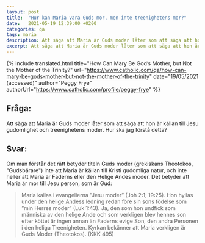 ```yaml
---
layout: post
title:  "Hur kan Maria vara Guds mor, men inte treenighetens mor?"
date:   2021-05-19 12:39:00 +0200
categories: qa
tags: maria
description: Att säga att Maria är Guds moder låter som att säga att hon är källan till Jesu gudomlighet och treenighetens moder. Hur ska jag förstå detta?
excerpt: Att säga att Maria är Guds moder låter som att säga att hon är källan till Jesu gudomlighet och treenighetens moder. Hur ska jag förstå detta?
---
```



{% include translated.html 
    title="How Can Mary Be God’s Mother, but Not the Mother of the Trinity?" 
    url="https://www.catholic.com/qa/how-can-mary-be-gods-mother-but-not-the-mother-of-the-trinity"
     date="19/05/2021 (accessed)" 
    author="Peggy Frye" 
    authorUrl="https://www.catholic.com/profile/peggy-frye" 
%}


## Fråga:
Att säga att Maria är Guds moder låter som att säga att hon är källan till Jesu gudomlighet och treenighetens moder. Hur ska jag förstå detta?

## Svar:

Om man förstår det rätt betyder titeln Guds moder (grekiskans Theotokos, "Gudsbärare") inte att Maria är källan till Kristi gudomliga natur, och inte heller att Maria är Faderns eller den Helige Andes moder. Det betyder att Maria är mor till Jesu person, som är Gud:

> Maria kallas i evangelierna ”Jesu moder” (Joh 2:1; 19:25). Hon hyllas under den helige Andess ledning redan före sin sons födelse som ”min Herres moder” (Luk 1:43). Ja, den som hon undfick som människa av den helige Ande och som verkligen blev hennes son efter köttet är ingen annan än Faderns evige Son, den andra Personen i den heliga Treenigheten. Kyrkan bekänner att Maria verkligen är Guds Moder (Theotokos). (KKK 495)